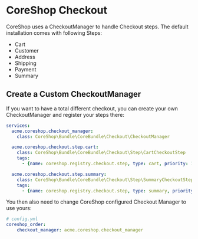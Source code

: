 # CoreShop Checkout

CoreShop uses a CheckoutManager to handle Checkout steps. The default installation comes with following Steps:

 - Cart
 - Customer
 - Address
 - Shipping
 - Payment
 - Summary

## Create a Custom CheckoutManager

If you want to have a total different checkout, you can create your own CheckoutManager and register your steps there:

```yaml
services:
  acme.coreshop.checkout_manager:
    class: CoreShop\Bundle\CoreBundle\Checkout\CheckoutManager

  acme.coreshop.checkout.step.cart:
    class: CoreShop\Bundle\CoreBundle\Checkout\Step\CartCheckoutStep
    tags:
      - {name: coreshop.registry.checkout.step, type: cart, priority: 10, manager: acme.coreshop.checkout_manager }

  acme.coreshop.checkout.step.summary:
    class: CoreShop\Bundle\CoreBundle\Checkout\Step\SummaryCheckoutStep
    tags:
      - {name: coreshop.registry.checkout.step, type: summary, priority: 20, manager: acme.coreshop.checkout_manager }
```

You then also need to change CoreShop configured Checkout Manager to use yours:

```yml
# config.yml
coreshop_order:
    checkout_manager: acme.coreshop.checkout_manager
```